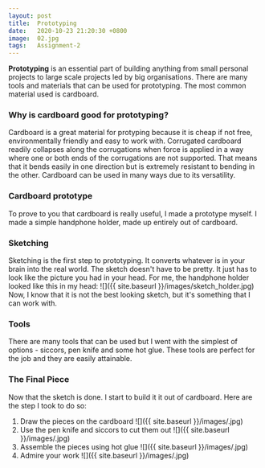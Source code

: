 ```yaml
---
layout: post
title:  Prototyping
date:   2020-10-23 21:20:30 +0800
image:  02.jpg
tags:   Assignment-2
---
```

<strong>Prototyping</strong> is an essential part of building anything from small personal projects to large scale projects led by big organisations. There are many tools and materials that can be used for prototyping. The most common material used is cardboard. 

### Why is cardboard good for prototyping?
Cardboard is a great material for protyping because it is cheap if not free, environmentally friendly and easy to work with. Corrugated cardboard readily collapses along the corrugations when force is applied in a way where one or both ends of the corrugations are not supported. That means that it bends easily in one direction but is extremely resistant to bending in the other. Cardboard can be used in many ways due to its versatility.

### Cardboard prototype
To prove to you that cardboard is really useful, I made a prototype myself.
I made a simple handphone holder, made up entirely out of cardboard. 

### Sketching 
Sketching is the first step to prototyping. It converts whatever is in your brain into the real world. The sketch doesn't have to be pretty. It just has to look like the picture you had in your head. For me, the handphone holder looked like this in my head:
![]({{ site.baseurl }}/images/sketch_holder.jpg)
Now, I know that it is not the best looking sketch, but it's something that I can work with. 

### Tools
There are many tools that can be used but I went with the simplest of options - siccors, pen knife and some hot glue. These tools are perfect for the job and they are easily attainable. 

### The Final Piece
Now that the sketch is done. I start to build it it out of cardboard. Here are the step I took to do so:

1. Draw the pieces on the cardboard 
![]({{ site.baseurl }}/images/.jpg)
2. Use the pen knife and siccors to cut them out
![]({{ site.baseurl }}/images/.jpg)
3. Assemble the pieces using hot glue
![]({{ site.baseurl }}/images/.jpg)
4. Admire your work 
![]({{ site.baseurl }}/images/.jpg)

